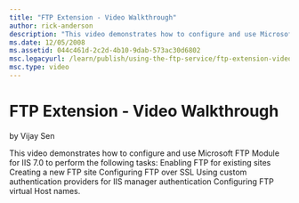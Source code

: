 ```yaml
---
title: "FTP Extension - Video Walkthrough"
author: rick-anderson
description: "This video demonstrates how to configure and use Microsoft FTP Module for IIS 7.0 to perform the following tasks: Enabling FTP for existing sites Creating a..."
ms.date: 12/05/2008
ms.assetid: 044c461d-2c2d-4b10-9dab-573ac30d6802
msc.legacyurl: /learn/publish/using-the-ftp-service/ftp-extension-video-walkthrough
msc.type: video
---
```

# FTP Extension - Video Walkthrough

by Vijay Sen

This video demonstrates how to configure and use Microsoft FTP Module for IIS 7.0 to perform the following tasks: Enabling FTP for existing sites Creating a new FTP site Configuring FTP over SSL Using custom authentication providers for IIS manager authentication Configuring FTP virtual Host names.